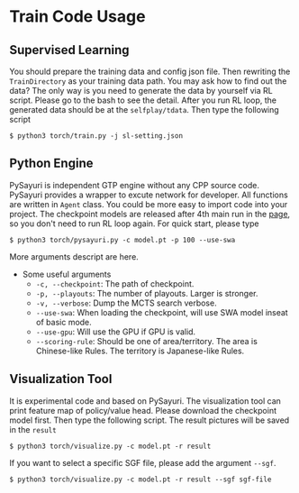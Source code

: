# Train Code Usage

## Supervised Learning

You should prepare the training data and config json file. Then rewriting the ```TrainDirectory``` as your training data path. You may ask how to find out the data? The only way is you need to generate the data by yourself via RL script. Please go to the bash to see the detail. After you run RL loop, the generated data should be at the ```selfplay/tdata```. Then type the following script

    $ python3 torch/train.py -j sl-setting.json


## Python Engine

PySayuri is independent GTP engine without any CPP source code. PySayuri provides a wrapper to excute network for developer. All functions are written in ```Agent``` class. You could be more easy to import code into your project. The checkpoint models are released after 4th main run in the [page](../docs/MODEL.md), so you don't need to run RL loop again. For quick start, please type

    $ python3 torch/pysayuri.py -c model.pt -p 100 --use-swa

More arguments descript are here.

- Some useful arguments
    - ```-c, --checkpoint```: The path of checkpoint.
    - ```-p, --playouts```: The number of playouts. Larger is stronger.
    - ```-v, --verbose```: Dump the MCTS search verbose.
    - ```--use-swa```: When loading the checkpoint, will use SWA model inseat of basic mode.
    - ```--use-gpu```: Will use the GPU if GPU is valid.
    - ```--scoring-rule```: Should be one of area/territory. The area is Chinese-like Rules. The territory is Japanese-like Rules.


## Visualization Tool

It is experimental code and based on PySayuri. The visualization tool can print feature map of policy/value head. Please download the checkpoint model first. Then type the following script. The result pictures will be saved in the ```result```

    $ python3 torch/visualize.py -c model.pt -r result


If you want to select a specific SGF file, please add the argument ```--sgf```.

    $ python3 torch/visualize.py -c model.pt -r result --sgf sgf-file
